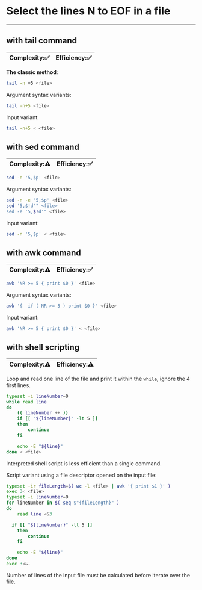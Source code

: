 # Select the lines N to EOF in a file
***
## with tail command
| Complexity::white_check_mark: | Efficiency::white_check_mark: |
| ---------- | ---------- |
**The classic method**:
```bash
tail -n +5 <file> 
```
Argument syntax variants:
```bash
tail -n+5 <file>
```
Input variant:
```bash
tail -n+5 < <file>
```

## with sed command
| Complexity::warning: | Efficiency::white_check_mark: |
| ---------- | ---------- |

```bash
sed -n '5,$p' <file>
```
Argument syntax variants:
```bash
sed -n -e '5,$p' <file>
sed '5,$!d'" <file>
sed -e '5,$!d'" <file>
```
Input variant:
```bash
sed -n '5,$p' < <file>
```

## with awk command
| Complexity::warning: | Efficiency::white_check_mark: |
| ---------- | ---------- |

```bash
awk 'NR >= 5 { print $0 }' <file>
```
Argument syntax variants:
```bash
awk '{  if ( NR >= 5 ) print $0 }' <file>
```
Input variant:
```bash
awk 'NR >= 5 { print $0 }' < <file>
```

## with shell scripting
| Complexity::warning: | Efficiency::warning: |
| ---------- | ---------- |

Loop and read one line of the file and print it within the `while`, ignore the 4 first lines.
```bash
typeset -i lineNumber=0
while read line
do
	(( lineNumber ++ ))
	if [[ "${lineNumber}" -lt 5 ]]
	then
		continue
	fi

	echo -E "${line}"
done < <file>
```
Interpreted shell script is less efficient than a single command.

Script variant using a file descriptor opened on the input file:
```bash
typeset -ir fileLength=$( wc -l <file> | awk '{ print $1 }' )
exec 3< <file>
typeset -i lineNumber=0
for lineNumber in $( seq $"{fileLength}" )
do
	read line <&3

  if [[ "${lineNumber}" -lt 5 ]]
	then
		continue
	fi

	echo -E "${line}"
done
exec 3<&-
```
Number of lines of the input file must be calculated before iterate over the file.
